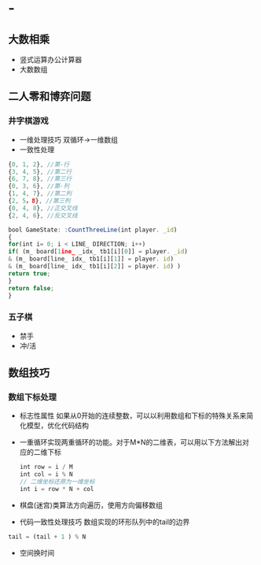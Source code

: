 # -

## 大数相乘

- 竖式运算办公计算器
- 大数数组

## 二人零和博弈问题

### 井字棋游戏

- 一维处理技巧 双循环->一维数组
- 一致性处理

```js
{0, 1, 2}, //第-行
{3, 4, 5}, //第二行
{6, 7, 8}, //第三行
{0, 3, 6}, //第-列
{1, 4, 7}, //第二列
{2, 5，8}, //第三列
{0, 4, 8}, //正交叉线
{2, 4, 6}, //反交叉线
```

```js
bool GameState: :CountThreeLine(int player. _id)
{
for(int i= 0; i < LINE_ DIRECTION; i++)
if( (m_ board[1ine_ _idx_ tb1[i][0]] = player. _id)
& (m_ board[line_ idx_ tb1[i][1]] = player. id)
& (m_ board[line_ idx_ tb1[i][2]] = player. id) )
return true;
}
return false;
}
```

### 五子棋

- 禁手
- 冲/活

## 数组技巧

### 数组下标处理

- 标志性属性 如果从0开始的连续整数，可以以利用数组和下标的特殊关系来简化模型，优化代码结构
- 一重循环实现两重循环的功能。对于M*N的二维表，可以用以下方法解出对应的二维下标

  ```js
  int row = i / M
  int col = i % N
  // 二维坐标还原为一维坐标
  int i = row * N + col
  ```

- 棋盘(迷宫)类算法方向遍历，使用方向偏移数组
- 代码一致性处理技巧 数组实现的环形队列中的tail的边界

```js
tail = (tail + 1 ) % N
```

- 空间换时间
